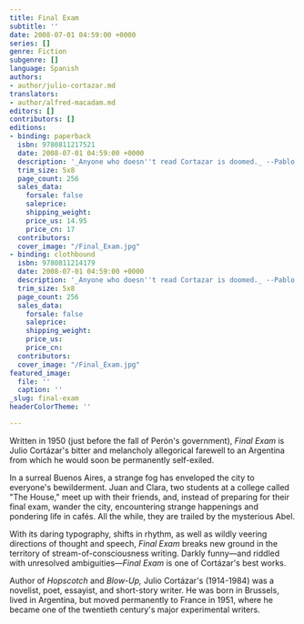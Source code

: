 ```yaml
---
title: Final Exam
subtitle: ''
date: 2008-07-01 04:59:00 +0000
series: []
genre: Fiction
subgenre: []
language: Spanish
authors:
- author/julio-cortazar.md
translators:
- author/alfred-macadam.md
editors: []
contributors: []
editions:
- binding: paperback
  isbn: 9780811217521
  date: 2008-07-01 04:59:00 +0000
  description: '_Anyone who doesn''t read Cortazar is doomed._ --Pablo Neruda '
  trim_size: 5x8
  page_count: 256
  sales_data:
    forsale: false
    saleprice: 
    shipping_weight: 
    price_us: 14.95
    price_cn: 17
  contributors: 
  cover_image: "/Final_Exam.jpg"
- binding: clothbound
  isbn: 9780811214179
  date: 2008-07-01 04:59:00 +0000
  description: '_Anyone who doesn''t read Cortazar is doomed._ --Pablo Neruda '
  trim_size: 5x8
  page_count: 256
  sales_data:
    forsale: false
    saleprice: 
    shipping_weight: 
    price_us: 
    price_cn: 
  contributors: 
  cover_image: "/Final_Exam.jpg"
featured_image:
  file: ''
  caption: ''
_slug: final-exam
headerColorTheme: ''

---
```

Written in 1950 (just before the fall of Perón's government), _Final Exam_ is Julio Cortázar's bitter and melancholy allegorical farewell to an Argentina from which he would soon be permanently self-exiled.

In a surreal Buenos Aires, a strange fog has enveloped the city to everyone's bewilderment. Juan and Clara, two students at a college called "The House," meet up with their friends, and, instead of preparing for their final exam, wander the city, encountering strange happenings and pondering life in cafés. All the while, they are trailed by the mysterious Abel. 

With its daring typography, shifts in rhythm, as well as wildly veering directions of thought and speech, _Final Exam_ breaks new ground in the territory of stream-of-consciousness writing. Darkly funny—and riddled with unresolved ambiguities—_Final Exam_ is one of Cortázar's best works. 

Author of _Hopscotch_ and _Blow-Up,_ Julio Cortázar's (1914-1984) was a novelist, poet, essayist, and short-story writer. He was born in Brussels, lived in Argentina, but moved permanently to France in 1951, where he became one of the twentieth century's major experimental writers. 